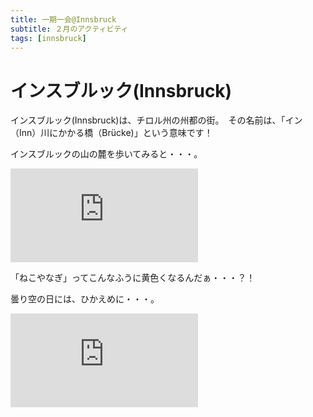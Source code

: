 ```yaml
---
title: 一期一会@Innsbruck
subtitle: ２月のアクティビティ
tags: [innsbruck]
---
```


# インスブルック(Innsbruck)

インスブルック(Innsbruck)は、チロル州の州都の街。　その名前は、「イン（Inn）川にかかる橋（Brücke)」という意味です！　　

インスブルックの山の麓を歩いてみると・・・。

![nekoyamagi](https://piwigo.schickl.de/i.php?/upload/2024/03/01/20240301175824-6f10cf89-me.jpg)

「ねこやなぎ」ってこんなふうに黄色くなるんだぁ・・・？！

曇り空の日には、ひかえめに・・・。

![20240228blumen](https://piwigo.schickl.de/i.php?/upload/2024/03/01/20240301175944-b180fed8-me.jpg)







